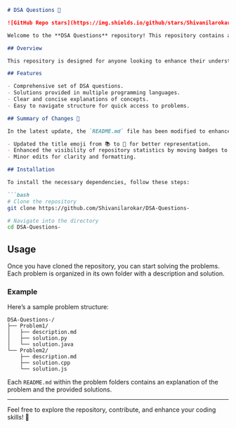 ```markdown
# DSA Questions 📖

![GitHub Repo stars](https://img.shields.io/github/stars/Shivanilarokar/DSA-Questions-?style=social) ![GitHub forks](https://img.shields.io/github/forks/Shivanilarokar/DSA-Questions-?style=social)

Welcome to the **DSA Questions** repository! This repository contains a collection of Data Structures and Algorithms (DSA) problems along with their solutions, which can be used for practice or as reference material.

## Overview

This repository is designed for anyone looking to enhance their understanding of data structures and algorithms through practical problems.

## Features

- Comprehensive set of DSA questions.
- Solutions provided in multiple programming languages.
- Clear and concise explanations of concepts.
- Easy to navigate structure for quick access to problems.

## Summary of Changes 📌

In the latest update, the `README.md` file has been modified to enhance clarity and correctness. Here are the key changes made:

- Updated the title emoji from 📚 to 📖 for better representation.
- Enhanced the visibility of repository statistics by moving badges to the top.
- Minor edits for clarity and formatting.

## Installation

To install the necessary dependencies, follow these steps:

```bash
# Clone the repository
git clone https://github.com/Shivanilarokar/DSA-Questions-

# Navigate into the directory
cd DSA-Questions-
```

## Usage

Once you have cloned the repository, you can start solving the problems. Each problem is organized in its own folder with a description and solution.

### Example

Here’s a sample problem structure:

```
DSA-Questions-/
├── Problem1/
│   ├── description.md
│   ├── solution.py
│   └── solution.java
└── Problem2/
    ├── description.md
    ├── solution.cpp
    └── solution.js
```

Each `README.md` within the problem folders contains an explanation of the problem and the provided solutions.

---

Feel free to explore the repository, contribute, and enhance your coding skills! 🚀
```
